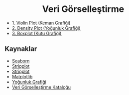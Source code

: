 <h1 align="center"> Veri Görselleştirme </h1>

* [1. Violin Plot (Keman Grafiği)](https://github.com/kubrakurt/data_visualization_resource/blob/main/1_Violin_Plot_(Keman).ipynb)
* [2. Density Plot (Yoğunluk Grafiği)](https://github.com/kubrakurt/data_visualization_resource/blob/main/2_Density_Plot_(Yogunluk).ipynb)
* [3. Boxplot (Kutu Grafiği)](https://github.com/kubrakurt/data_visualization_resource/blob/main/3_Boxplot_(Kutu).ipynb)

## Kaynaklar

* [Seaborn](https://seaborn.pydata.org/generated/seaborn.violinplot.html)
* [Stripplot](https://seaborn.pydata.org/generated/seaborn.stripplot.html)
* [Stripplot](https://github.com/mwaskom/seaborn/issues/520)
* [Matplotlib](https://matplotlib.org/3.3.2/index.html)
* [Yoğunluk Grafiği](https://datavizcatalogue.com/TR/yontemleri/yogunluk_grafigi.html)
* [Veri Görselleştirme Kataloğu](https://datavizcatalogue.com/TR/yontemleri/viyolonsel_keman_grafik.html)
